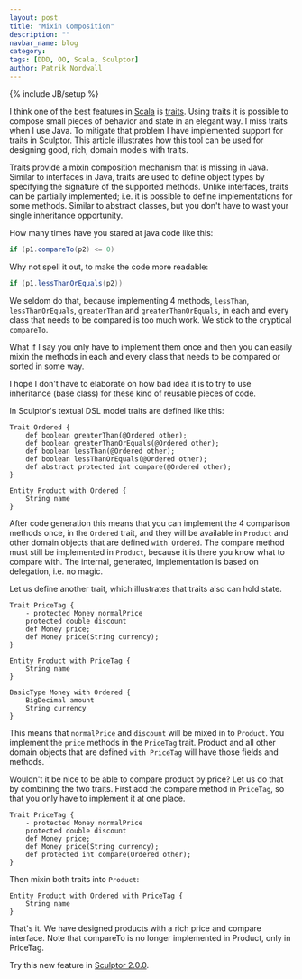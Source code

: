 ```yaml
---
layout: post
title: "Mixin Composition"
description: ""
navbar_name: blog
category: 
tags: [DDD, OO, Scala, Sculptor]
author: Patrik Nordwall
---
```

{% include JB/setup %}

I think one of the best features in [Scala][1] is [traits][2]. Using traits it is possible to compose small pieces of behavior and state in an elegant way. I miss traits when I use Java. To mitigate that problem I have implemented support for traits in Sculptor. This article illustrates how this tool can be used for designing good, rich, domain models with traits.

Traits provide a mixin composition mechanism that is missing in Java. Similar to interfaces in Java, traits are used to define object types by specifying the signature of the supported methods. Unlike interfaces, traits can be partially implemented; i.e. it is possible to define implementations for some methods. Similar to abstract classes, but you don't have to wast your single inheritance opportunity.

How many times have you stared at java code like this:

~~~ java
if (p1.compareTo(p2) <= 0)
~~~

Why not spell it out, to make the code more readable:

~~~ java
if (p1.lessThanOrEquals(p2))
~~~

We seldom do that, because implementing 4 methods, `lessThan`, `lessThanOrEquals`, `greaterThan` and `greaterThanOrEquals`, in each and every class that needs to be compared is too much work. We stick to the cryptical `compareTo`.

What if I say you only have to implement them once and then you can easily mixin the methods in each and every class that needs to be compared or sorted in some way.

I hope I don't have to elaborate on how bad idea it is to try to use inheritance (base class) for these kind of reusable pieces of code.

In Sculptor's textual DSL model traits are defined like this:

~~~
Trait Ordered {
    def boolean greaterThan(@Ordered other);
    def boolean greaterThanOrEquals(@Ordered other);
    def boolean lessThan(@Ordered other);
    def boolean lessThanOrEquals(@Ordered other);
    def abstract protected int compare(@Ordered other);
}
 
Entity Product with Ordered {
    String name
}
~~~

After code generation this means that you can implement the 4 comparison methods once, in the `Ordered` trait, and they will be available in `Product` and other domain objects that are defined `with Ordered`. The compare method must still be implemented in `Product`, because it is there you know what to compare with. The internal, generated, implementation is based on delegation, i.e. no magic.

Let us define another trait, which illustrates that traits also can hold state.

~~~
Trait PriceTag {
    - protected Money normalPrice
    protected double discount
    def Money price;
    def Money price(String currency);
}
 
Entity Product with PriceTag {
    String name
}
 
BasicType Money with Ordered {
    BigDecimal amount
    String currency
}
~~~

This means that `normalPrice` and `discount` will be mixed in to `Product`. You implement the `price` methods in the `PriceTag` trait. Product and all other domain objects that are defined `with PriceTag` will have those fields and methods.

Wouldn't it be nice to be able to compare product by price? Let us do that by combining the two traits. First add the compare method in `PriceTag`, so that you only have to implement it at one place.

~~~
Trait PriceTag {
    - protected Money normalPrice
    protected double discount
    def Money price;
    def Money price(String currency);
    def protected int compare(Ordered other);
}
~~~

Then mixin both traits into `Product`:

~~~
Entity Product with Ordered with PriceTag {
    String name
}
~~~

That's it. We have designed products with a rich price and compare interface.
Note that compareTo is no longer implemented in Product, only in PriceTag.

Try this new feature in [Sculptor 2.0.0][3].

   [1]: https://www.scala-lang.org
   [2]: https://www.scala-lang.org/node/126
   [3]: /2011/03/13/sculptor-20-is-out
